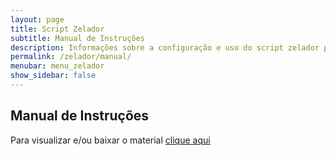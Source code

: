 ```yaml
---
layout: page
title: Script Zelador
subtitle: Manual de Instruções
description: Informações sobre a configuração e uso do script zelador para mapeamento da "Tabela de Procedimentos, Medicamentos e OPM dos SUS - (SIGTAP)" para OMOP
permalink: /zelador/manual/
menubar: menu_zelador
show_sidebar: false
---
```


## Manual de Instruções

Para visualizar e/ou baixar o material [clique aqui](https://ohdsi-brasil.github.io/SIGTAP2OMOP/passo_passo_baixar_subir_linhas_zelador.pdf)
